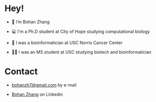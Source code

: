 # Hey!

-  👋 I’m Bohan Zhang

-  💻 I'm a Ph.D student at City of Hope studying computational biology

-  🏥 I was a bioinformatician at USC Norris Cancer Center

-  👨‍🎓 I was an MS student at USC studying biotech and bioinformatician

# Contact

- bohanzh7@gmail.com by e-mail

- [Bohan Zhang](https://www.linkedin.com/in/bohan-zhang-a99137217/) on Linkedin 
